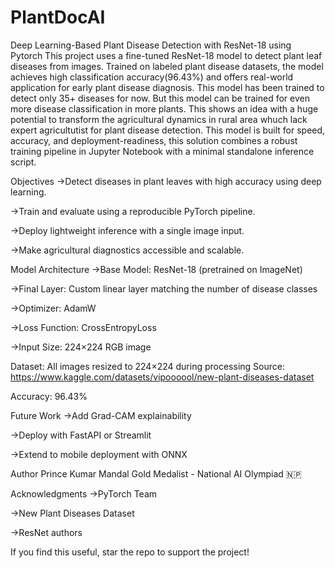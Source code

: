 # PlantDocAI
Deep Learning-Based Plant Disease Detection with ResNet-18 using Pytorch
This project uses a fine-tuned ResNet-18 model to detect plant leaf diseases from images. Trained on labeled plant disease datasets, the model achieves high classification accuracy(96.43%) and offers real-world application for early plant disease diagnosis.
This model has been trained to detect only 35+ diseases for now. But this model can be trained for even more disease classification in more plants. This shows an idea with a huge potential to transform the agricultural dynamics in rural area whuch lack expert agricultutist for plant disease detection.
This model is built for speed, accuracy, and deployment-readiness, this solution combines a robust training pipeline in Jupyter Notebook with a minimal standalone inference script.

Objectives
->Detect diseases in plant leaves with high accuracy using deep learning.

->Train and evaluate using a reproducible PyTorch pipeline.

->Deploy lightweight inference with a single image input.

->Make agricultural diagnostics accessible and scalable.

Model Architecture
->Base Model: ResNet-18 (pretrained on ImageNet)

->Final Layer: Custom linear layer matching the number of disease classes

->Optimizer: AdamW

->Loss Function: CrossEntropyLoss

->Input Size: 224×224 RGB image

Dataset:
All images resized to 224×224 during processing
Source: https://www.kaggle.com/datasets/vipoooool/new-plant-diseases-dataset

Accuracy: 96.43%

Future Work
->Add Grad-CAM explainability

->Deploy with FastAPI or Streamlit

->Extend to mobile deployment with ONNX

Author
Prince Kumar Mandal
Gold Medalist - National AI Olympiad 🇳🇵

Acknowledgments
->PyTorch Team

->New Plant Diseases Dataset

->ResNet authors

If you find this useful, star the repo to support the project!

